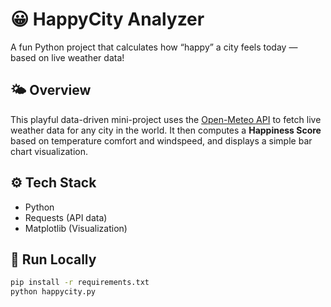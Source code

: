 # 😀 HappyCity Analyzer

A fun Python project that calculates how “happy” a city feels today — based on live weather data!

## 🌤️ Overview
This playful data-driven mini-project uses the [Open-Meteo API](https://open-meteo.com/) to fetch live weather data for any city in the world.
It then computes a **Happiness Score** based on temperature comfort and windspeed, and displays a simple bar chart visualization.

## ⚙️ Tech Stack
- Python
- Requests (API data)
- Matplotlib (Visualization)

## 🚀 Run Locally
```bash
pip install -r requirements.txt
python happycity.py
